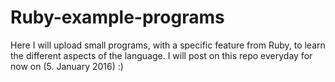 # Ruby-example-programs
Here I will upload small programs, with a specific feature from Ruby, to learn the different aspects of the language. I will post on this repo everyday for now on (5. January 2016) :) 
